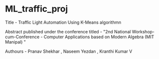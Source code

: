 # ML_traffic_proj

Title - Traffic Light Automation Using K-Means algorithmn

Abstract published under the conference titled - "2nd National Workshop-cum-Conference - Computer Applications based on Modern Algebra 
(MIT Manipal) "  

Authours - Pranav Shekhar , Naseem Yezdan , Kranthi Kumar V
           
